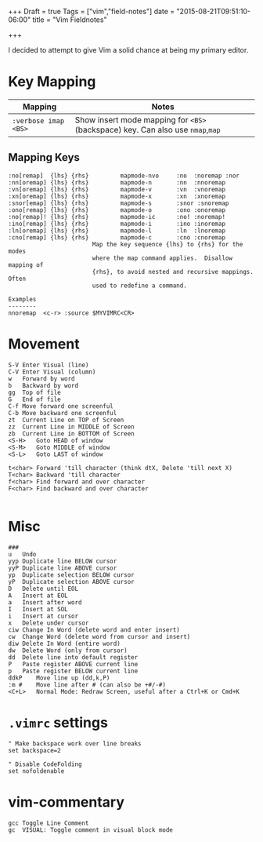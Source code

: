 +++
Draft = true
Tags = ["vim","field-notes"]
date = "2015-08-21T09:51:10-06:00"
title = "Vim Fieldnotes"

+++

I decided to attempt to give Vim a solid chance at being my primary editor.
<!--more-->
# Key Mapping
| Mapping              | Notes                                                                           |
| ------               | -----                                                                           |
| `:verbose imap <BS>` | Show insert mode mapping for `<BS>` (backspace) key.  Can also use `nmap`,`map` |

## Mapping Keys
~~~
:no[remap]  {lhs} {rhs}         mapmode-nvo     :no  :noremap :nor
:nn[oremap] {lhs} {rhs}         mapmode-n       :nn  :nnoremap
:vn[oremap] {lhs} {rhs}         mapmode-v       :vn  :vnoremap
:xn[oremap] {lhs} {rhs}         mapmode-x       :xn  :xnoremap
:snor[emap] {lhs} {rhs}         mapmode-s       :snor :snoremap
:ono[remap] {lhs} {rhs}         mapmode-o       :ono :onoremap
:no[remap]! {lhs} {rhs}         mapmode-ic      :no! :noremap!
:ino[remap] {lhs} {rhs}         mapmode-i       :ino :inoremap
:ln[oremap] {lhs} {rhs}         mapmode-l       :ln  :lnoremap
:cno[remap] {lhs} {rhs}         mapmode-c       :cno :cnoremap
                        Map the key sequence {lhs} to {rhs} for the modes
                        where the map command applies.  Disallow mapping of
                        {rhs}, to avoid nested and recursive mappings.  Often
                        used to redefine a command.

Examples
--------
nnoremap  <c-r> :source $MYVIMRC<CR>
~~~

# Movement
~~~
S-V	Enter Visual (line)
C-V	Enter Visual (column)
w	Forward by word
b	Backward by word
gg	Top of file
G	End of file
C-f	Move forward one screenful
C-b	Move backward one screenful
zt	Current Line on TOP of Screen
zz	Current Line in MIDDLE of Screen
zb	Current Line in BOTTOM of Screen
<S-H>	Goto HEAD of window
<S-M>	Goto MIDDLE of window
<S-L>	Goto LAST of window

t<char>	Forward 'till character (think dtX, Delete 'till next X)
T<char> Backward 'till character
f<char> Find forward and over character
F<char> Find backward and over character


~~~

# Misc
~~~
###
u	Undo
yyp	Duplicate line BELOW cursor
yyP	Duplicate line ABOVE cursor
yp	Duplicate selection BELOW cursor
yP	Duplicate selection ABOVE cursor
D	Delete until EOL
A	Insert at EOL
a	Insert after word
I	Insert at SOL
i	Insert at cursor
x	Delete under cursor
ciw	Change In Word (delete word and enter insert)
cw	Change Word (delete word from cursor and insert)
diw	Delete In Word (entire word)
dw	Delete Word (only from cursor)
dd	Delete line into default register
P	Paste register ABOVE current line
p	Paste register BELOW current line
ddkP	Move line up (dd,k,P)
:m #	Move line after # (can also be +#/-#)
<C+L>	Normal Mode: Redraw Screen, useful after a Ctrl+K or Cmd+K

~~~

# `.vimrc` settings
~~~
" Make backspace work over line breaks
set backspace=2

" Disable CodeFolding
set nofoldenable
~~~

# vim-commentary
~~~
gcc	Toggle Line Comment
gc	VISUAL: Toggle comment in visual block mode
~~~
